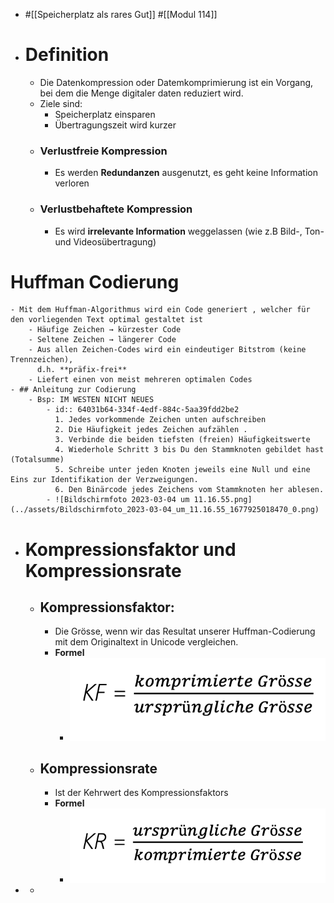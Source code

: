 - #[[Speicherplatz als rares Gut]] #[[Modul 114]]
- # Definition
	- Die Datenkompression oder Datemkomprimierung ist ein Vorgang, bei dem die Menge digitaler daten reduziert wird.
	- Ziele sind:
		- Speicherplatz einsparen
		- Übertragungszeit wird kurzer
	- ### Verlustfreie Kompression
		- Es werden **Redundanzen** ausgenutzt, es geht keine Information verloren
	- ### Verlustbehaftete Kompression
		- Es wird **irrelevante Information** weggelassen (wie z.B Bild-, Ton- und Videosübertragung)
# Huffman Codierung
	- Mit dem Huffman-Algorithmus wird ein Code generiert , welcher für den vorliegenden Text optimal gestaltet ist
		- Häufige Zeichen → kürzester Code
		- Seltene Zeichen → längerer Code
		- Aus allen Zeichen-Codes wird ein eindeutiger Bitstrom (keine Trennzeichen),
		  d.h. **präfix-frei**
		- Liefert einen von meist mehreren optimalen Codes
	- ## Anleitung zur Codierung
		- Bsp: IM WESTEN NICHT NEUES
			- id:: 64031b64-334f-4edf-884c-5aa39fdd2be2
			  1. Jedes vorkommende Zeichen unten aufschreiben
			  2. Die Häufigkeit jedes Zeichen aufzählen .
			  3. Verbinde die beiden tiefsten (freien) Häufigkeitswerte 
			  4. Wiederhole Schritt 3 bis Du den Stammknoten gebildet hast (Totalsumme)
			  5. Schreibe unter jeden Knoten jeweils eine Null und eine Eins zur Identifikation der Verzweigungen.
			  6. Den Binärcode jedes Zeichens vom Stammknoten her ablesen.
			- ![Bildschirmfoto 2023-03-04 um 11.16.55.png](../assets/Bildschirmfoto_2023-03-04_um_11.16.55_1677925018470_0.png)
- # Kompressionsfaktor und Kompressionsrate
	- ## Kompressionsfaktor:
		- Die Grösse, wenn wir das Resultat unserer Huffman-Codierung mit dem Originaltext in Unicode vergleichen.
		- **Formel**
			- ![Bildschirmfoto 2023-03-04 um 11.28.15.png](../assets/Bildschirmfoto_2023-03-04_um_11.28.15_1677925697791_0.png)
	- ## Kompressionsrate
		- Ist der Kehrwert des Kompressionsfaktors
		- **Formel**
			- ![Bildschirmfoto 2023-03-04 um 11.29.50.png](../assets/Bildschirmfoto_2023-03-04_um_11.29.50_1677925792877_0.png)
-
	-